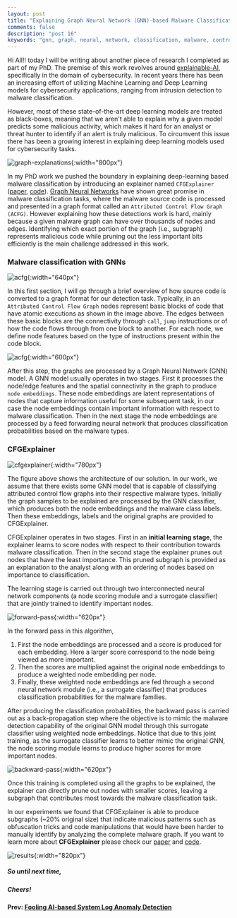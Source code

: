 ```yaml
---
layout: post
title: "Explaining Graph Neural Network (GNN)-based Malware Classification"
comments: false
description: "post 16"
keywords: "gnn, graph, neural, network, classification, malware, control flow graph, cfg, deep learning, explainable AI, AI, machine learning, cybersecurity"
---
```


Hi All!! today I will be writing about another piece of research I completed as part of my PhD. The premise of this work revolves around [explainable-AI](https://en.wikipedia.org/wiki/Explainable_artificial_intelligence), specifically in the domain of cybersecurity. In recent years there has been an increasing effort of utilizing Machine Learning and Deep Learning models for cybersecurity applications, ranging from intrusion detection to malware classification.

However, most of these state-of-the-art deep learning models are treated as black-boxes, meaning that we aren't able to explain why a given model predicts some malicious activity, which makes it hard for an analyst or threat hunter to identify if an alert is truly malicious. To circumvent this issue there has been a growing interest in explaining deep learning models used for cybersecurity tasks. 

![graph-explanations]({{site.baseurl}}/material/2022/post_16/expl.jpeg?raw=true){:width="800px"}

In my PhD work we pushed the boundary in explaining deep-learning based malware classification by introducing an explainer named `CFGExplainer` ([paper](https://www.dinalherath.com/papers/2022dsn.pdf), [code](https://github.com/dherath/CFGExplainer)). [Graph Neural Networks](https://blogs.nvidia.com/blog/2022/10/24/what-are-graph-neural-networks/) have shown great promise in malware classification tasks, where the malware source code is processed and presented in a graph format called an `Attributed Control Flow Graph (ACFG)`. However explaining how these detections work is hard, mainly because a given malware graph can have over thousands of nodes and edges. Identifying which exact portion of the graph (i.e., subgraph) represents malicious code while pruning out the less important bits efficiently is the main challenge addressed in this work.

### Malware classification with GNNs

![acfg]({{site.baseurl}}/material/2022/post_16/acfg.jpeg?raw=true){:width="640px"}

In this first section, I will go through a brief overview of how source code is converted to a graph format for our detection task. Typically, in an `Attributed Control Flow Graph` nodes represent basic blocks of code that have atomic executions as shown in the image above. The edges between these basic blocks are the connectivity through `call`, `jump` instructions or of how the code flows through from one block to another. For each node, we define node features based on the type of instructions present within the code block.

![acfg]({{site.baseurl}}/material/2022/post_16/gnn.jpeg?raw=true){:width="600px"}

After this step, the graphs are processed by a Graph Neural Network (GNN) model. A GNN model usually operates in two stages. First it processes the node/edge features and the spatial connectivity in the graph to produce `node embeddings`. These node embeddings are latent representations of nodes that capture information useful for some subsequent task, in our case the node embeddings contain important information with respect to malware classification. Then in the next stage the node embeddings are processed by a feed forwarding neural network that produces classification probabilities based on the malware types.

### CFGExplainer

![cfgexplainer]({{site.baseurl}}/material/2022/post_16/cfgexpl.jpeg?raw=true){:width="780px"}

The figure above shows the architecture of our solution. In our work, we assume that there exists some GNN model that is capable of classifying attributed control flow graphs into their respective malware types. Initially the graph samples to be explained are processed by the GNN classifier, which produces both the node embeddings and the malware class labels. Then these embeddings, labels and the original graphs are provided to CFGExplainer. 

CFGExplainer operates in two stages. First in an **initial learning stage**, the explainer learns to score nodes with respect to their contribution towards malware classification. Then in the second stage the explainer prunes out nodes that have the least importance. This pruned subgraph is provided as an explanation to the analyst along with an ordering of nodes based on importance to classification.

The learning stage is carried out through two interconnected neural network components (a node scoring module and a surrogate classifier) that are jointly trained to identify important nodes.

![forward-pass]({{site.baseurl}}/material/2022/post_16/learning.jpeg?raw=true){:width="620px"}

In the forward pass in this algorithm,
1. First the node embeddings are processed and a score is produced for each embedding. Here a larger score correspond to the node being viewed as more important.
2. Then the scores are multiplied against the original node embeddings to produce a weighted node embedding per node.
3. Finally, these weighted node embeddings are fed through a second neural network module (i.e., a surrogate classifier) that produces classification probabilities for the malware families.

After producing the classification probabilities, the backward pass is carried out as a back-propagation step where the objective is to mimic the malware detection capability of the original GNN model through this surrogate classifier using weighted node embeddings. Notice that due to this joint training, as the surrogate classifier learns to better mimic the original GNN, the node scoring module learns to produce higher scores for more important nodes.

![backward-pass]({{site.baseurl}}/material/2022/post_16/training.jpeg?raw=true){:width="620px"}

Once this training is completed using all the graphs to be explained, the explainer can directly prune out nodes with smaller scores, leaving a subgraph that contributes most towards the malware classification task. 

In our experiments we found that CFGExplainer is able to produce subgraphs (~20% original size) that indicate malicious patterns such as obfuscation tricks and code manipulations that would have been harder to manually identify by analyzing the complete malware graph. If you want to learn more about **CFGExplainer** please check our [paper](https://www.dinalherath.com/papers/2022dsn.pdf) and [code](https://github.com/dherath/CFGExplainer).

![results]({{site.baseurl}}/material/2022/post_16/results.jpeg?raw=true){:width="820px"}

##### So until next time,
##### Cheers!

**Prev: [Fooling AI-based System Log Anomaly Detection]({{site.baseurl}}/2021/lam/)**